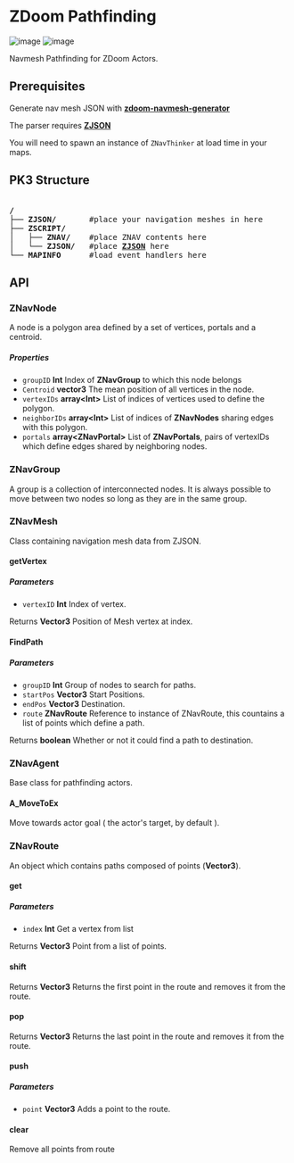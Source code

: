 # ZDoom Pathfinding

![image](https://img.shields.io/badge/status-WIP-orange) ![image](https://img.shields.io/badge/status-concept-lightgrey)

Navmesh Pathfinding for ZDoom Actors.

## Prerequisites

Generate nav mesh JSON with **[zdoom-navmesh-generator](https://github.com/disasteroftheuniverse/zdoom-navmesh-generator)**

The parser requires **[ZJSON](https://github.com/RicardoLuis0/ZJSON)**

You will need to spawn an instance of `ZNavThinker` at load time in your maps.

## PK3 Structure

<pre> 
<b>/</b>
├── <b>ZJSON/</b>       #place your navigation meshes in here
├── <b>ZSCRIPT/</b>
│   ├── <b>ZNAV/</b>    #place ZNAV contents here
│   └── <b>ZJSON/</b>   #place <a href="https://github.com/RicardoLuis0/ZJSON"><b>ZJSON</b></a> here
└── <b>MAPINFO</b>      #load event handlers here
</pre>

## API

### ZNavNode

A node is a polygon area defined by a set of vertices, portals and a centroid.

##### Properties

- `groupID` **Int** Index of **ZNavGroup** to which this node belongs
- `Centroid` **vector3** The mean position of all vertices in the node.
- `vertexIDs` **array&lt;Int>** List of indices of vertices used to define the polygon.
- `neighborIDs` **array&lt;Int>** List of indices of **ZNavNodes** sharing edges with this polygon.
- `portals` **array&lt;ZNavPortal>** List of **ZNavPortals**, pairs of vertexIDs which define edges shared by neighboring nodes.


### ZNavGroup

A group is a collection of interconnected nodes. It is always possible to move between two nodes so long as they are in the same group.

### ZNavMesh

Class containing navigation mesh data from ZJSON.

#### getVertex

##### Parameters

-   `vertexID` **Int** Index of vertex.

Returns **Vector3** Position of Mesh vertex at index.

#### FindPath

##### Parameters

-   `groupID` **Int** Group of nodes to search for paths.
-   `startPos` **Vector3** Start Positions.
-   `endPos` **Vector3** Destination.
-   `route` **ZNavRoute** Reference to instance of ZNavRoute, this countains a list of points which define a path.

Returns **boolean** Whether or not it could find a path to destination.

### ZNavAgent

Base class for pathfinding actors.

#### A_MoveToEx

Move towards actor goal ( the actor's target, by default ).

### ZNavRoute

An object which contains paths composed of points (**Vector3**).

#### get

##### Parameters

-   `index` **Int** Get a vertex from list

Returns **Vector3** Point from a list of points.

#### shift

Returns **Vector3** Returns the first point in the route and removes it from the route.

#### pop

Returns **Vector3** Returns the last point in the route and removes it from the route.

#### push

##### Parameters

-   `point` **Vector3** Adds a point to the route.

#### clear

Remove all points from route


